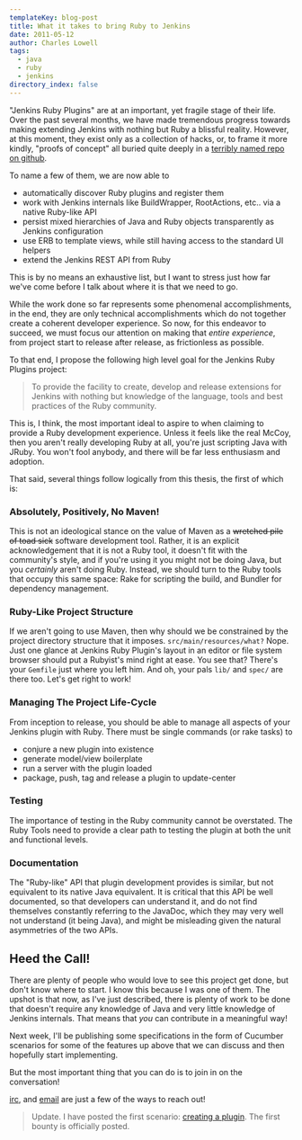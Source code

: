 ```yaml
---
templateKey: blog-post
title: What it takes to bring Ruby to Jenkins
date: 2011-05-12
author: Charles Lowell
tags: 
  - java
  - ruby
  - jenkins
directory_index: false
---
```


"Jenkins Ruby Plugins" are at an important, yet fragile stage of their life. Over the past several months, we have made
tremendous progress towards making extending Jenkins with nothing but Ruby a blissful reality. However, at this moment,
they exist only as a collection of hacks, or, to frame it more kindly, "proofs of concept" all buried quite deeply in a
[terribly named repo on github](http://github.com/cowboyd/fog.hpi).


To name a few of them, we are now able to

* automatically discover Ruby plugins and register them
* work with Jenkins internals like BuildWrapper, RootActions, etc.. via a native Ruby-like API
* persist mixed hierarchies of Java and Ruby objects transparently as Jenkins configuration
* use ERB to template views, while still having access to the standard UI helpers
* extend the Jenkins REST API from Ruby

This is by no means an exhaustive list, but I want to stress just how far we've come before I talk about where it is that
we need to go.

While the work done so far represents some phenomenal accomplishments, in the end, they are only technical accomplishments which do not together create a coherent developer experience. So now, for this endeavor to succeed, we must focus our attention on making that *entire experience*, from project start to release after release, as frictionless as possible.

To that end, I propose the following high level goal for the Jenkins Ruby Plugins project:

>To provide the facility to create, develop and release extensions for Jenkins with nothing but knowledge of the language, tools and best practices of the Ruby community.

This is, I think, the most important ideal to aspire to when claiming to provide a Ruby development experience. Unless it feels like the real McCoy, then you aren't really developing Ruby at all, you're just scripting Java with JRuby. You won't fool anybody, and there will be far less enthusiasm and adoption.

That said, several things follow logically from this thesis, the first of which is:

### Absolutely, Positively, No Maven!

This is not an ideological stance on the value of Maven as a <strike>wretched pile of toad sick</strike> software development tool. Rather, it is an explicit acknowledgement that it is not a Ruby tool, it doesn't fit with the community's style, and if you're using it
you might not be doing Java, but you *certainly* aren't doing Ruby. Instead, we should turn to the Ruby tools that
occupy this same space: Rake for scripting the build, and Bundler for dependency management.

### Ruby-Like Project Structure

If we aren't going to use Maven, then why should we be constrained by the project directory structure that it imposes. `src/main/resources/what?` Nope. Just one glance at Jenkins Ruby Plugin's layout in an editor or file system browser
should put a Rubyist's mind right at ease. You see that? There's your `Gemfile` just
where you left him. And oh, your pals `lib/` and `spec/` are there too. Let's get right to work!

### Managing The Project Life-Cycle

From inception to release, you should be able to manage all aspects of your Jenkins plugin with Ruby. There must be single
commands (or rake tasks) to

* conjure a new plugin into existence
* generate model/view boilerplate
* run a server with the plugin loaded
* package, push, tag and release a plugin to update-center

### Testing

The importance of testing in the Ruby community cannot be overstated. The Ruby Tools need to provide a clear path to
testing the plugin at both the unit and functional levels.

### Documentation

The "Ruby-like" API that plugin development provides is similar, but not equivalent to its native Java equivalent.
It is critical that this API be well documented, so that developers can understand it, and do not find themselves constantly
referring to the JavaDoc, which they may very well not understand (it being Java), and might be misleading given the natural
asymmetries of the two APIs.

## Heed the Call!

There are plenty of people who would love to see this project get done, but don't know where to start. I know this because I was one of them. The upshot is that now, as I've just described, there is plenty of work to be done that doesn't require any knowledge of Java and very little knowledge of Jenkins internals. That means that *you* can contribute in a meaningful way!

Next week, I'll be publishing some specifications in the form of Cucumber scenarios for some of the features up above that we can discuss and then hopefully start implementing.

But the most important thing that you can do is to join in on the conversation!

[irc](irc://freenode.net/jenkins), and [email](http://groups.google.com/group/jenkinsrb) are just a few of the ways to reach out!

> Update. I have posted the first scenario: [creating a plugin](https://github.com/cowboyd/jenkins.rb/blob/ruby-plugin-development/features/plugins/create-new-plugin.feature).
> The first bounty is officially posted.
